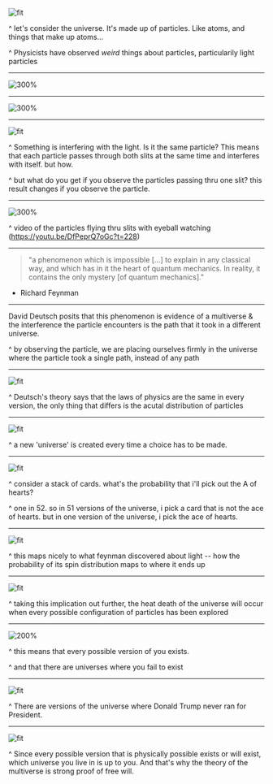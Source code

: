 

![fit](stars.jpeg)

^ let's consider the universe. It's made up of particles. Like atoms, and things that make up atoms...

^ Physicists have observed *weird* things about particles, particularily light particles

---

![300%](single.jpeg)

---

![300%](expected.jpg)

---

![fit](two_slit_result.png)

^ Something is interfering with the light. Is it the same particle? This means that each particle passes through both slits at the same time and interferes with itself. but how. 

^ but what do you get if you observe the particles passing thru one slit? this result changes if you observe the particle.

---

![300%](expected.jpg)

^ video of the particles flying thru slits with eyeball watching (https://youtu.be/DfPeprQ7oGc?t=228)

---

>  "a phenomenon which is impossible […] to explain in any classical way, and which has in it the heart of quantum mechanics. In reality, it contains the only mystery [of quantum mechanics]."

- Richard Feynman

---

David Deutsch posits that this phenomenon is evidence of a multiverse
&
the interference the particle encounters is the path that it took in a different universe.

^ by observing the particle, we are placing ourselves firmly in the universe where the particle took a single path, instead of any path

---

![fit](manyworlds.jpg)

^ Deutsch's theory says that the laws of physics are the same in every version, the only thing that differs is the acutal distribution of particles

---

![fit](twin_stars.jpg)

^ a new 'universe' is created every time a choice has to be made.

---

![fit](ace.jpg)


^ consider a stack of cards. what's the probability that i'll pick out the A of hearts?

^ one in 52. so in 51 versions of the universe, i pick a card that is not the ace of hearts. but in one version of the universe, i pick the ace of hearts.

---

![fit](feynman_lightwave.gif)

^ this maps nicely to what feynman discovered about light -- how the probability of its spin distribution maps to where it ends up 

---

![fit](starsplosion.jpeg)

^ taking this implication out further, the heat death of the universe will occur when every possible configuration of particles has been explored

---

![200%](twins.jpeg)

^ this means that every possible version of you exists.

^ and that there are universes where you fail to exist

---

![fit](no_trump.jpg)

^ There are versions of the universe where Donald Trump never ran for President.

---

![fit](earth.jpeg)

^ Since every possible version that is physically possible exists or will exist, which universe you live in is up to you. And that's why the theory of the multiverse is strong proof of free will.


